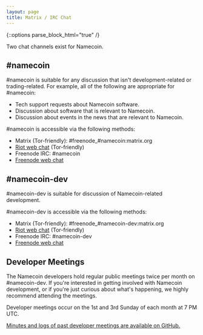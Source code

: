 ```yaml
---
layout: page
title: Matrix / IRC Chat
---
```


{::options parse_block_html="true" /}

Two chat channels exist for Namecoin.

## #namecoin

\#namecoin is suitable for any discussion that isn't development-related or trading-related.  For example, all of the following are appropriate for #namecoin:

* Tech support requests about Namecoin software.
* Discussion about software that is relevant to Namecoin.
* Discussion about events in the news that are relevant to Namecoin.

\#namecoin is accessible via the following methods:

* Matrix (Tor-friendly): #freenode_#namecoin:matrix.org
* [Riot web chat](https://riot.im/app/#/room/#freenode_#namecoin:matrix.org) (Tor-friendly)
* Freenode IRC: #namecoin
* [Freenode web chat](https://webchat.freenode.net/?channels=%23namecoin)

## #namecoin-dev

\#namecoin-dev is suitable for discussion of Namecoin-related development.

\#namecoin-dev is accessible via the following methods:

* Matrix (Tor-friendly): #freenode_#namecoin-dev:matrix.org
* [Riot web chat](https://riot.im/app/#/room/#freenode_#namecoin-dev:matrix.org) (Tor-friendly)
* Freenode IRC: #namecoin-dev
* [Freenode web chat](https://webchat.freenode.net/?channels=%23namecoin-dev)

## Developer Meetings

The Namecoin developers hold regular public meetings twice per month on #namecoin-dev.  If you're interested in getting involved with Namecoin development, or if you're just curious about what's happening, we highly recommend attending the meetings.

Developer meetings occur on the 1st and 3rd Sunday of each month at 7 PM UTC.

[Minutes and logs of past developer meetings are available on GitHub.](https://github.com/midnightmagic/namecoin-meeting)
